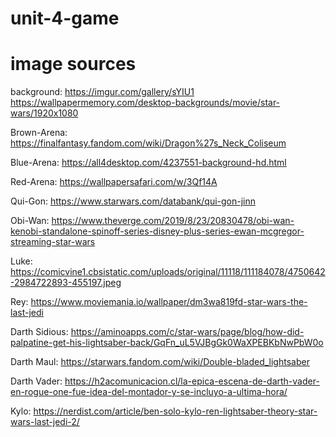 # unit-4-game



# image sources
background: https://imgur.com/gallery/sYIU1
https://wallpapermemory.com/desktop-backgrounds/movie/star-wars/1920x1080

Brown-Arena: https://finalfantasy.fandom.com/wiki/Dragon%27s_Neck_Coliseum

Blue-Arena: https://all4desktop.com/4237551-background-hd.html

Red-Arena: https://wallpapersafari.com/w/3Qf14A

Qui-Gon: https://www.starwars.com/databank/qui-gon-jinn

Obi-Wan: https://www.theverge.com/2019/8/23/20830478/obi-wan-kenobi-standalone-spinoff-series-disney-plus-series-ewan-mcgregor-streaming-star-wars

Luke: https://comicvine1.cbsistatic.com/uploads/original/11118/111184078/4750642-2984722893-455197.jpeg

Rey: https://www.moviemania.io/wallpaper/dm3wa819fd-star-wars-the-last-jedi


Darth Sidious: https://aminoapps.com/c/star-wars/page/blog/how-did-palpatine-get-his-lightsaber-back/GqFn_uL5VJBgGk0WaXPEBKbNwPbW0o

Darth Maul: https://starwars.fandom.com/wiki/Double-bladed_lightsaber

Darth Vader: https://h2acomunicacion.cl/la-epica-escena-de-darth-vader-en-rogue-one-fue-idea-del-montador-y-se-incluyo-a-ultima-hora/

Kylo: https://nerdist.com/article/ben-solo-kylo-ren-lightsaber-theory-star-wars-last-jedi-2/